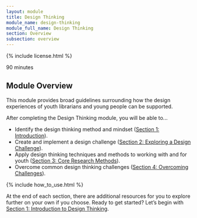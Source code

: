 ```yaml
---
layout: module
title: Design Thinking
module_name: design-thinking
module_full_name: Design Thinking
section: Overview
subsection: overview
---
```


{% include license.html %}

<p class="time">90 minutes</p>

## Module Overview

This module provides broad guidelines surrounding how the design experiences of youth librarians and young people can be supported. 

<div class="objectives">
<p>After completing the Design Thinking module, you will be able to...</p>
<ul>
	<li>Identify the design thinking method and mindset (<a href="{{site.url}}{{site.baseurl}}/modules/design-thinking/section-1-0.md">Section 1: Introduction</a>).</li>
	<li>Create and implement a design challenge (<a href="{{site.url}}{{site.baseurl}}/modules/design-thinking/section-2-0/">Section 2: Exploring a Design Challenge</a>).</li>
	<li>Apply design thinking techniques and methods to working with and for youth (<a href="{{site.url}}{{site.baseurl}}/modules/design-thinking/section-3-0.md">Section 3: Core Research Methods</a>).</li>
	<li>Overcome common design thinking challenges (<a href="{{site.url}}{{site.baseurl}}/modules/design-thinking/section-4.md">Section 4: Overcoming Challenges</a>).</li>
</ul>
</div>
{% include how_to_use.html %}

At the end of each section, there are additional resources for you to explore further on your own if you choose.
Ready to get started? Let’s begin with [Section 1: Introduction to Design Thinking](section-1.html).
